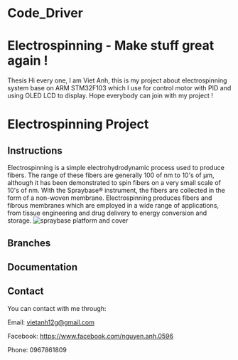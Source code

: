 # Code_Driver
# Electrospinning - Make stuff great again ! 
Thesis
 Hi every one, I am Viet Anh, this is my project about electrospinning system base on ARM STM32F103 which I use for control motor with PID and using OLED LCD to display. 
 Hope everybody can join with my project !
 

 # Electrospinning Project





## Instructions

Electrospinning is a simple electrohydrodynamic process used to produce fibers. The range of these fibers are generally 100 of nm to 10's of μm, although it has been demonstrated to spin fibers on a very small scale of 10's of nm. With the Spraybase® instrument, the fibers are collected in the form of a non-woven membrane. Electrospinning produces fibers and fibrous membranes which are employed in a wide range of applications, from tissue engineering and drug delivery to energy conversion and storage. 
![spraybase platform and cover](https://user-images.githubusercontent.com/23720583/47774412-8fbc3100-dd1f-11e8-959c-14581911616c.jpg)


## Branches


## Documentation



## Contact 
You can contact with me through:

Email: vietanh12g@gmail.com

Facebook: https://www.facebook.com/nguyen.anh.0596

Phone: 0967861809

